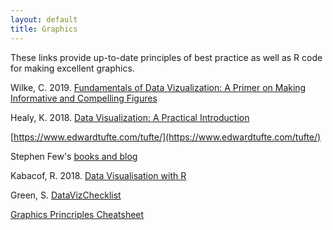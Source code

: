 ```yaml
---
layout: default
title: Graphics
---
```


These links provide up-to-date principles of best practice as well as R code for making excellent graphics.


Wilke, C. 2019. [Fundamentals of Data Vizualization: A Primer on Making Informative and Compelling Figures](https://serialmentor.com/dataviz/)

Healy, K. 2018. [Data Visualization: A Practical Introduction](http://socviz.co/)

[https://www.edwardtufte.com/tufte/](https://www.edwardtufte.com/tufte/)

Stephen Few's [books and blog](http://www.perceptualedge.com/)

Kabacof, R. 2018. [Data Visualisation with R](https://rkabacoff.github.io/datavis/)

Green, S. [DataVizChecklist](https://datavizchecklist.stephanieevergreen.com/assets/DataVizChecklist_Feb2018.pdf)

[Graphics Princriples Cheatsheet](https://graphicsprinciples.github.io/)
